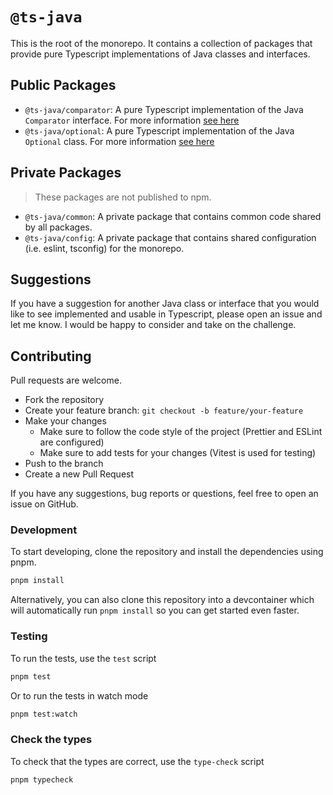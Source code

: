# `@ts-java`

This is the root of the monorepo. It contains a collection of packages that provide pure Typescript implementations of Java classes and interfaces.

## Public Packages

- `@ts-java/comparator`: A pure Typescript implementation of the Java `Comparator` interface. For more information [see here](packages/comparator/README.md)
- `@ts-java/optional`: A pure Typescript implementation of the Java `Optional` class. For more information [see here](packages/optional/README.md)

## Private Packages

> These packages are not published to npm.

- `@ts-java/common`: A private package that contains common code shared by all packages.
- `@ts-java/config`: A private package that contains shared configuration (i.e. eslint, tsconfig) for the monorepo.

## Suggestions

If you have a suggestion for another Java class or interface that you would like to see implemented and usable in Typescript, please open an issue and let me know. I would be happy to consider and take on the challenge.

## Contributing

Pull requests are welcome.

- Fork the repository
- Create your feature branch: `git checkout -b feature/your-feature`
- Make your changes
  - Make sure to follow the code style of the project (Prettier and ESLint are configured)
  - Make sure to add tests for your changes (Vitest is used for testing)
- Push to the branch
- Create a new Pull Request

If you have any suggestions, bug reports or questions, feel free to open an issue on GitHub.

### Development

To start developing, clone the repository and install the dependencies using pnpm.

```bash
pnpm install
```

Alternatively, you can also clone this repository into a devcontainer which will automatically run `pnpm install` so you can get started even faster.

### Testing

To run the tests, use the `test` script

```bash
pnpm test
```

Or to run the tests in watch mode

```bash
pnpm test:watch
```

### Check the types

To check that the types are correct, use the `type-check` script

```bash
pnpm typecheck
```
